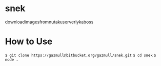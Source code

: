 # snek

downloadimagesfromnutakuserverlykaboss

# How to Use
`$ git clone https://gazmull@bitbucket.org/gazmull/snek.git`
`$ cd snek`
`$ node .`